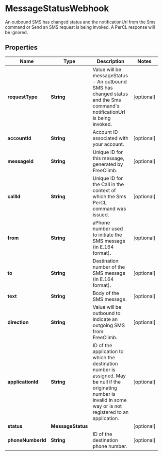 

# MessageStatusWebhook

An outbound SMS has changed status and the notificationUrl from the Sms command or Send an SMS request is being invoked. A PerCL response will be ignored.

## Properties

Name | Type | Description | Notes
------------ | ------------- | ------------- | -------------
**requestType** | **String** | Value will be messageStatus - An outbound SMS has changed status and the Sms command&#39;s notificationUrl is being invoked. |  [optional]
**accountId** | **String** | Account ID associated with your account. |  [optional]
**messageId** | **String** | Unique ID for this message, generated by FreeClimb. |  [optional]
**callId** | **String** | Unique ID for the Call in the context of which the Sms PerCL command was issued. |  [optional]
**from** | **String** | aPhone number used to initiate the SMS message (in E.164 format). |  [optional]
**to** | **String** | Destination number of the SMS message (in E.164 format). |  [optional]
**text** | **String** | Body of the SMS message. |  [optional]
**direction** | **String** | Value will be outbound to indicate an outgoing SMS from FreeClimb. |  [optional]
**applicationId** | **String** | ID of the application to which the destination number is assigned. May be null if the originating number is invalid in some way or is not registered to an application. |  [optional]
**status** | **MessageStatus** |  |  [optional]
**phoneNumberId** | **String** | ID of the destination phone number. |  [optional]



